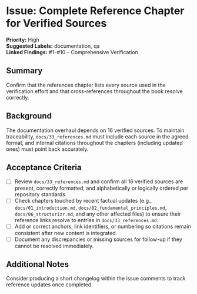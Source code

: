 # Issue: Complete Reference Chapter for Verified Sources

**Priority:** High  
**Suggested Labels:** documentation, qa  
**Linked Findings:** #1–#10 – Comprehensive Verification

## Summary
Confirm that the references chapter lists every source used in the verification effort and that cross-references throughout the book resolve correctly.

## Background
The documentation overhaul depends on 16 verified sources. To maintain traceability, `docs/33_references.md` must include each source in the agreed format, and internal citations throughout the chapters (including updated ones) must point back accurately.

## Acceptance Criteria
- [ ] Review `docs/33_references.md` and confirm all 16 verified sources are present, correctly formatted, and alphabetically or logically ordered per repository standards.
- [ ] Check chapters touched by recent factual updates (e.g., `docs/01_introduction.md`, `docs/02_fundamental_principles.md`, `docs/06_structurizr.md`, and any other affected files) to ensure their reference links resolve to entries in `docs/33_references.md`.
- [ ] Add or correct anchors, link identifiers, or numbering so citations remain consistent after new content is integrated.
- [ ] Document any discrepancies or missing sources for follow-up if they cannot be resolved immediately.

## Additional Notes
Consider producing a short changelog within the issue comments to track reference updates once completed.

